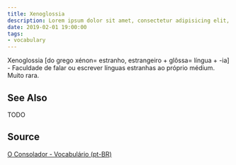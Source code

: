 ```yaml
---
title: Xenoglossia
description: Lorem ipsum dolor sit amet, consectetur adipisicing elit, sed do eiusmod tempor incididunt ut labore et dolore magna aliqua.  TODO
date: 2019-02-01 19:00:00
tags:
- vocabulary
---
```


Xenoglossia [do grego xénon= estranho, estrangeiro + glôssa= língua + -ia] - Faculdade de falar ou escrever línguas estranhas ao próprio médium. Muito rara. 

## See Also
TODO

## Source
[O Consolador - Vocabulário (pt-BR)](http://www.oconsolador.com.br/linkfixo/vocabulario/principal.html)
